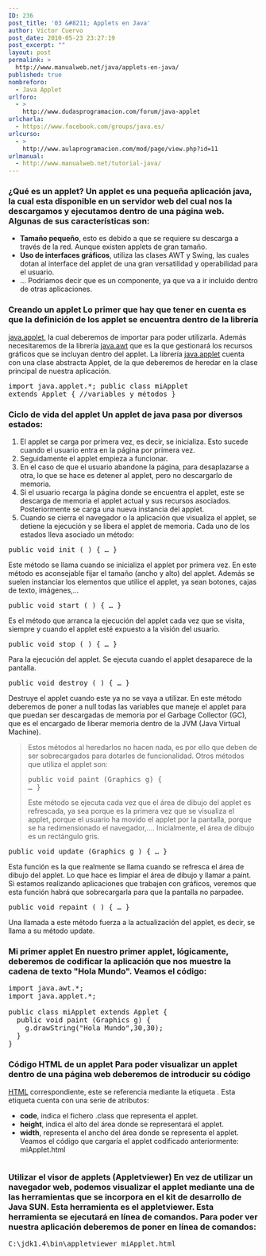 ```yaml
---
ID: 236
post_title: '03 &#8211; Applets en Java'
author: Víctor Cuervo
post_date: 2010-05-23 23:27:19
post_excerpt: ""
layout: post
permalink: >
  http://www.manualweb.net/java/applets-en-java/
published: true
nombreforo:
  - Java Applet
urlforo:
  - >
    http://www.dudasprogramacion.com/forum/java-applet
urlcharla:
  - https://www.facebook.com/groups/java.es/
urlcurso:
  - >
    http://www.aulaprogramacion.com/mod/page/view.php?id=11
urlmanual:
  - http://www.manualweb.net/tutorial-java/
---
```

<!--TOC-->

### ¿Qué es un applet? Un applet es una pequeña aplicación java, la cual esta disponible en un servidor web del cual nos la descargamos y ejecutamos dentro de una página web. Algunas de sus características son: 

*   **Tamaño pequeño**, esto es debido a que se requiere su descarga a través de la red. Aunque existen applets de gran tamaño.
*   **Uso de interfaces gráficos**, utiliza las clases AWT y Swing, las cuales dotan al interface del applet de una gran versatilidad y operabilidad para el usuario.
*   ... Podríamos decir que es un componente, ya que va a ir incluido dentro de otras aplicaciones. 

### Creando un applet Lo primer que hay que tener en cuenta es que la definición de los applet se encuentra dentro de la librería 

[java.applet][1], la cual deberemos de importar para poder utilizarla. Además necesitaremos de la librería [java.awt][2] que es la que gestionará los recursos gráficos que se incluyan dentro del applet. La librería [java.applet][1] cuenta con una clase abstracta Applet, de la que deberemos de heredar en la clase principal de nuestra aplicación. <pre lang="java">import java.applet.*;
public class miApplet extends Applet {
  //variables y métodos
}</pre>

### Ciclo de vida del applet Un applet de java pasa por diversos estados: 

1.  El applet se carga por primera vez, es decir, se inicializa. Esto sucede cuando el usuario entra en la página por primera vez.
2.  Seguidamente el applet empieza a funcionar.
3.  En el caso de que el usuario abandone la página, para desaplazarse a otra, lo que se hace es detener al applet, pero no descargarlo de memoria.
4.  Si el usuario recarga la página donde se encuentra el applet, este se descarga de memoria el applet actual y sus recursos asociados. Posteriormente se carga una nueva instancia del applet.
5.  Cuando se cierra el navegador o la aplicación que visualiza el applet, se detiene la ejecución y se libera el applet de memoria. Cada uno de los estados lleva asociado un método: 

<pre lang="java">public void init ( ) { … }</pre> Este método se llama cuando se inicializa el applet por primera vez. En este método es aconsejable fijar el tamaño (ancho y alto) del applet. Además se suelen instanciar los elementos que utilice el applet, ya sean botones, cajas de texto, imágenes,... 

<pre lang="java">public void start ( ) { … }</pre> Es el método que arranca la ejecución del applet cada vez que se visita, siempre y cuando el applet esté expuesto a la visión del usuario. 

<pre lang="java">public void stop ( ) { … }</pre> Para la ejecución del applet. Se ejecuta cuando el applet desaparece de la pantalla. 

<pre lang="java">public void destroy ( ) { … }</pre> Destruye el applet cuando este ya no se vaya a utilizar. En este método deberemos de poner a null todas las variables que maneje el applet para que puedan ser descargadas de memoria por el Garbage Collector (GC), que es el encargado de liberar memoria dentro de la JVM (Java Virtual Machine). 

> Estos métodos al heredarlos no hacen nada, es por ello que deben de ser sobrecargados para dotarles de funcionalidad. Otros métodos que utiliza el applet son: <pre lang="java">public void paint (Graphics g) { … }</pre> Este método se ejecuta cada vez que el área de dibujo del applet es refrescada, ya sea porque es la primera vez que se visualiza el applet, porque el usuario ha movido el applet por la pantalla, porque se ha redimensionado el navegador,.... Inicialmente, el área de dibujo es un rectángulo gris. 

<pre lang="java">public void update (Graphics g ) { … }</pre> Esta función es la que realmente se llama cuando se refresca el área de dibujo del applet. Lo que hace es limpiar el área de dibujo y llamar a paint. Si estamos realizando aplicaciones que trabajen con gráficos, veremos que esta función habrá que sobrecargarla para que la pantalla no parpadee. 

<pre lang="java">public void repaint ( ) { … }</pre> Una llamada a este método fuerza a la actualización del applet, es decir, se llama a su método update. 

### Mi primer applet En nuestro primer applet, lógicamente, deberemos de codificar la aplicación que nos muestre la cadena de texto "Hola Mundo". Veamos el código: 

<pre lang="java">import java.awt.*;
import java.applet.*;

public class miApplet extends Applet {
  public void paint (Graphics g) {
    g.drawString("Hola Mundo",30,30);
  }
}</pre>

### Código HTML de un applet Para poder visualizar un applet dentro de una página web deberemos de introducir su código 

[HTML][3] correspondiente, este se referencia mediante la etiqueta . Esta etiqueta cuenta con una serie de atributos: 
*   **code**, indica el fichero .class que representa el applet.
*   **height**, indica el alto del área donde se representará el applet.
*   **width**, representa el ancho del área donde se representa el applet. Veamos el código que cargaría el applet codificado anteriormente: miApplet.html 

<pre lang="html4strict"></pre>

### Utilizar el visor de applets (Appletviewer) En vez de utilizar un navegador web, podemos visualizar el applet mediante una de las herramientas que se incorpora en el kit de desarrollo de Java SUN. Esta herramienta es el appletviewer. Esta herramienta se ejecutará en línea de comandos. Para poder ver nuestra aplicación deberemos de poner en línea de comandos: 

<pre>C:\jdk1.4\bin\appletviewer miApplet.html</pre>

 [1]: http://w3api.com/wiki/Categor%C3%ADa:Java_Applet "java.applet"
 [2]: http://w3api.com/wiki/Categor%C3%ADa:Java_AWT "java.awt"
 [3]: http://www.manualweb.net/tutorial-html/ "HTML"